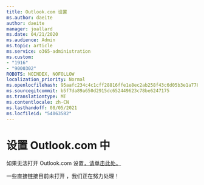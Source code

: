 ```yaml
---
title: Outlook.com 设置
ms.author: daeite
author: daeite
manager: joallard
ms.date: 04/21/2020
ms.audience: Admin
ms.topic: article
ms.service: o365-administration
ms.custom:
- "1916"
- "9000302"
ROBOTS: NOINDEX, NOFOLLOW
localization_priority: Normal
ms.openlocfilehash: 95aafc234c4c1cff28816ffe1e8ec2ab258f43c6d05b3e1a778ad1a701235512
ms.sourcegitcommit: b5f7da89a650d2915dc652449623c78be6247175
ms.translationtype: MT
ms.contentlocale: zh-CN
ms.lasthandoff: 08/05/2021
ms.locfileid: "54063582"
---
```

# <a name="settings-in-outlookcom"></a>设置 Outlook.com 中

如果无法打开 Outlook.com 设置[，请单击此处。](https://outlook.live.com/mail/options/general/timeAndLanguage)

一些直接链接目前未打开 ，我们正在努力处理！